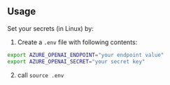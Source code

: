 ## Usage

Set your secrets (in Linux) by:

1. Create a `.env` file with following contents:

```bash
export AZURE_OPENAI_ENDPOINT="your endpoint value"
export AZURE_OPENAI_SECRET="your secret key"
```

2. call `source .env`
